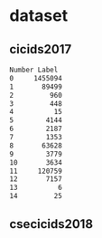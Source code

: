 # dataset

## cicids2017

```txt
Number Label
0     1455094
1       89499
2         960
3         448
4          15
5        4144
6        2187
7        1353
8       63628
9        3779
10       3634
11     120759
12       7157
13          6
14         25
```

## csecicids2018

```txt
```
